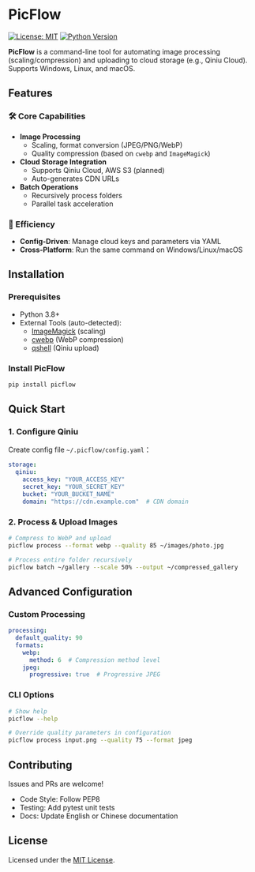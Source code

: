 # PicFlow

[![License: MIT](https://img.shields.io/badge/License-MIT-blue.svg)](https://opensource.org/licenses/MIT) [![Python Version](https://img.shields.io/badge/Python-3.8%2B-blue)](https://www.python.org/)

**PicFlow** is a command-line tool for automating image processing (scaling/compression) and uploading to cloud storage (e.g., Qiniu Cloud). Supports Windows, Linux, and macOS.



## Features

### 🛠️ Core Capabilities

- **Image Processing**
  - Scaling, format conversion (JPEG/PNG/WebP)
  - Quality compression (based on `cwebp` and `ImageMagick`)
- **Cloud Storage Integration**
  - Supports Qiniu Cloud, AWS S3 (planned)
  - Auto-generates CDN URLs
- **Batch Operations**
  - Recursively process folders
  - Parallel task acceleration

### 🚀 Efficiency

- **Config-Driven**: Manage cloud keys and parameters via YAML
- **Cross-Platform**: Run the same command on Windows/Linux/macOS


## Installation

### Prerequisites

- Python 3.8+
- External Tools (auto-detected):
  - [ImageMagick](https://imagemagick.org/) (scaling)
  - [cwebp](https://developers.google.com/speed/webp/docs/precompiled) (WebP compression)
  - [qshell](https://github.com/qiniu/qshell) (Qiniu upload)

### Install PicFlow

```bash
pip install picflow
```

## Quick Start

### 1. Configure Qiniu

Create config file `~/.picflow/config.yaml`：

```yaml
storage:
  qiniu:
    access_key: "YOUR_ACCESS_KEY"
    secret_key: "YOUR_SECRET_KEY"
    bucket: "YOUR_BUCKET_NAME"
    domain: "https://cdn.example.com"  # CDN domain
```

### 2. Process & Upload Images

```bash
# Compress to WebP and upload
picflow process --format webp --quality 85 ~/images/photo.jpg

# Process entire folder recursively
picflow batch ~/gallery --scale 50% --output ~/compressed_gallery
```

## Advanced Configuration

### Custom Processing

```yaml
processing:
  default_quality: 90
  formats:
    webp:
      method: 6  # Compression method level
    jpeg:
      progressive: true  # Progressive JPEG
```

### CLI Options

```bash
# Show help
picflow --help

# Override quality parameters in configuration
picflow process input.png --quality 75 --format jpeg
```

## Contributing

Issues and PRs are welcome!

- Code Style: Follow PEP8
- Testing: Add pytest unit tests
- Docs: Update English or Chinese documentation

## License

Licensed under the [MIT License](LICENSE).
